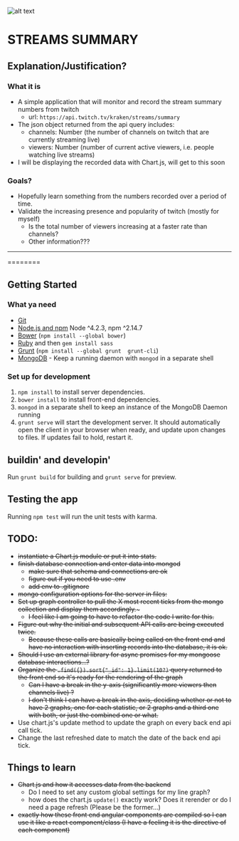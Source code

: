 ![alt text](http://www-cdn.jtvnw.net/images/twitch_logo3.jpg)

STREAMS SUMMARY
=====

## Explanation/Justification?

### What it is
- A simple application that will monitor and record the stream summary numbers from twitch
    * url: `https://api.twitch.tv/kraken/streams/summary`
- The json object returned from the  api query includes:
    * channels: Number (the number of channels on twitch that are currently streaming live)
    * viewers: Number (number of current active viewers, i.e. people watching live streams)
- I will be displaying the recorded data with Chart.js, will get to this soon


### Goals?
- Hopefully learn something from the numbers recorded over a period of time.
- Validate the increasing presence and popularity of twitch (mostly for myself)
    * Is the total number of viewers increasing at a faster rate than channels?
    * Other information???

__________
========

## Getting Started


### What ya need

- [Git](https://git-scm.com/)
- [Node.js and npm](nodejs.org) Node ^4.2.3, npm ^2.14.7
- [Bower](bower.io) (`npm install --global bower`)
- [Ruby](https://www.ruby-lang.org) and then `gem install sass`
- [Grunt](http://gruntjs.com/) (`npm install --global grunt  grunt-cli`)
- [MongoDB](https://www.mongodb.org/) - Keep a running daemon with `mongod` in a separate shell


### Set up for development

1. `npm install` to install server dependencies.
2. `bower install` to install front-end dependencies.
3. `mongod` in a separate shell to keep an instance of the MongoDB Daemon running
4. `grunt serve` will start the development server. It should automatically open the client in your browser when ready, and update upon changes to files. If updates fail to hold, restart it.


## buildin' and developin'

Run `grunt build` for building and `grunt serve` for preview.


## Testing the app

Running `npm test` will run the unit tests with karma.


## TODO:
- ~~instantiate a Chart.js module or put it into stats.~~
- ~~finish database connection and enter data into mongod~~
    * ~~make sure that schema and connections are ok~~
    * ~~figure out if you need to use .env~~
    * ~~add env to .gitignore~~
- ~~mongo configuration options for the server in files:~~
- ~~Set up graph controller to pull the X most recent ticks from the mongo collection and display them accordingly.~~~
    * ~~I feel like I am going to have to refactor the code I write for this.~~
- ~~Figure out why the initial and subsequent API calls are being executed twice.~~
    * ~~Because these calls are basically being called on the front end and have no interaction with inserting records into the database, it is ok.~~
- ~~Should I use an external library for async promises for my mongoose database interactions...?~~
- ~~Organize the `.find({}).sort{"_id": 1}.limit(10?)` query returned to the front end so it's ready for the rendering of the graph~~
    * ~~Can I have a break in the y-axis (significantly more viewers then channels live) ?~~
    * ~~I don't think I can have a break in the axis, deciding whether or not to have 2 graphs, one for each statistic, or 2 graphs and a third one with both, or just the combined one or what.~~
- Use chart.js's update method to update the graph on every back end api call tick.
- Change the last refreshed date to match the date of the back end api tick.


## Things to learn
- ~~Chart.js and how it accesses data from the backend~~
    * Do I need to set any custom global settings for my line graph?
    * how does the chart.js `update()` exactly work? Does it rerender or do I need a page refresh (Please be the former...)
- ~~exactly how these front end angular components are compiled so I can use it like a react component/class (I have a feeling it is the directive of each component)~~    
